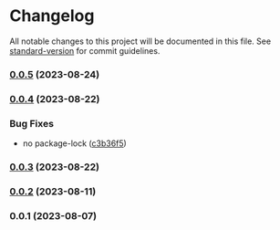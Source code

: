 # Changelog

All notable changes to this project will be documented in this file. See [standard-version](https://github.com/conventional-changelog/standard-version) for commit guidelines.

### [0.0.5](https://github.com/crossifyxyz/mongoose/compare/v0.0.4...v0.0.5) (2023-08-24)

### [0.0.4](https://github.com/crossifyxyz/mongoose/compare/v0.0.3...v0.0.4) (2023-08-22)


### Bug Fixes

* no package-lock ([c3b36f5](https://github.com/crossifyxyz/mongoose/commit/c3b36f5b0edfacad6487a39166a706045d339ad5))

### [0.0.3](https://github.com/crossifyxyz/mongoose/compare/v0.0.2...v0.0.3) (2023-08-22)

### [0.0.2](https://github.com/crossifyxyz/mongoose/compare/v0.0.1...v0.0.2) (2023-08-11)

### 0.0.1 (2023-08-07)
